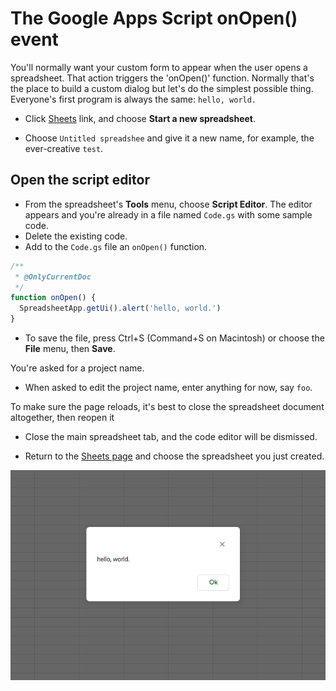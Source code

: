 # The Google Apps Script onOpen() event

You'll normally want your custom form to appear when the user opens a spreadsheet.
That action triggers the 'onOpen()' function. Normally that's the place to build
a custom dialog but let's do the simplest possible thing. Everyone's first
program is always the same: `hello, world.`

 
* Click [Sheets](https://docs.google.com/spreadsheets/u/0/) link, and choose **Start a new spreadsheet**.

* Choose `Untitled spreadshee` and give it a new name, for example, the ever-creative `test`.

## Open the script editor

* From the spreadsheet's **Tools** menu, choose **Script Editor**.
The editor appears and you're already in a file named `Code.gs` with some sample code.
* Delete the existing code.
* Add to the `Code.gs` file an `onOpen()` function.
```js
/**
 * @OnlyCurrentDoc
 */
function onOpen() {
  SpreadsheetApp.getUi().alert('hello, world.')
}
```
* To save the file, press Ctrl+S (Command+S on Macintosh) or choose the **File** menu, then **Save**.

You're asked for a project name.

* When asked to edit the project name, enter anything for now, say `foo`.

To make sure the page reloads, it's best to close the spreadsheet document altogether, then reopen it

* Close the main spreadsheet tab, and the code editor will be dismissed.

* Return to the [Sheets page](https://docs.google.com/spreadsheets/u/0/) and choose the spreadsheet you just created.

![Image of the Google Apps Script ui.alert](./assets/img/google-apps-script-ui-alert.png)
